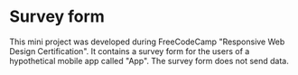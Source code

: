 ﻿# Survey form
This mini project was developed during FreeCodeCamp "Responsive Web Design Certification".
It contains a survey form for the users of a hypothetical mobile app called "App".
The survey form does not send data.
